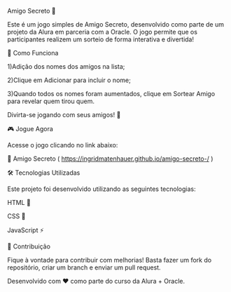Amigo Secreto 🎁

Este é um jogo simples de Amigo Secreto, desenvolvido como parte de um projeto da Alura em parceria com a Oracle. O jogo permite que os participantes realizem um sorteio de forma interativa e divertida!

🚀 Como Funciona

1)Adição dos nomes dos amigos na lista;

2)Clique em Adicionar para incluir o nome;

3)Quando todos os nomes foram aumentados, clique em Sortear Amigo para revelar quem tirou quem.

Divirta-se jogando com seus amigos! 🎉

🎮 Jogue Agora

Acesse o jogo clicando no link abaixo:

🔗 Amigo Secreto ( https://ingridmatenhauer.github.io/amigo-secreto-/ )

🛠 Tecnologias Utilizadas

Este projeto foi desenvolvido utilizando as seguintes tecnologias:

HTML 📄

CSS 🎨

JavaScript ⚡

📌 Contribuição

Fique à vontade para contribuir com melhorias! Basta fazer um fork do repositório, criar um branch e enviar um pull request.

Desenvolvido com ❤️ como parte do curso da Alura + Oracle.

